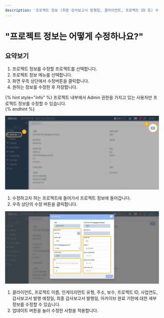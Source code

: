 ```yaml
---
description: '프로젝트 정보 (최종 감사보고서 발행일, 클라이언트, 프로젝트 ID 등) 수정방법을 알려드립니다.'
---
```


# "프로젝트 정보는 어떻게 수정하나요?"

## 요약보기 

1. 프로젝트 정보를 수정할 프로젝트를 선택합니다. 
2. 프로젝트 정보 메뉴를 선택합니다. 
3. 화면 우측 상단에서 수정버튼을 클릭합니다.
4. 원하는 정보를 수정한 후 저장합니다.

{% hint style="info" %}
프로젝트 내부에서 Admin 권한을 가지고 있는 사용자만 프로젝트 정보를 수정할 수 있습니다.  
{% endhint %}

![Project View &amp;gt; &#xD504;&#xB85C;&#xC81D;&#xD2B8; &#xC815;&#xBCF4; &amp;gt; &#xC218;&#xC815;](../.gitbook/assets/2-copy-6.jpg)

1. 수정하고자 하는 프로젝트에 들어가서 프로젝트 정보에 들어갑니다.
2. 우측 상단의 수정 버튼을 클릭합니다.

![](../.gitbook/assets/15-copy-25.jpg)

1. 클라이언트, 프로젝트 이름, 인게이지먼트 유형, 주소, 보수, 프로젝트 ID, 사업연도, 감사보고서 발행 예정일, 최종 감사보고서 발행일, 아카이브 완료 기한에 대한 세부 정보를 수정할 수 있습니다.
2. 업데이트 버튼을 눌러 수정한 사항을 적용합니다.  





